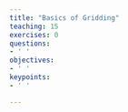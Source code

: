 ```yaml
---
title: "Basics of Gridding"
teaching: 15
exercises: 0
questions:
- ' '
objectives:
- ' '
keypoints:
- ' '

---
```

